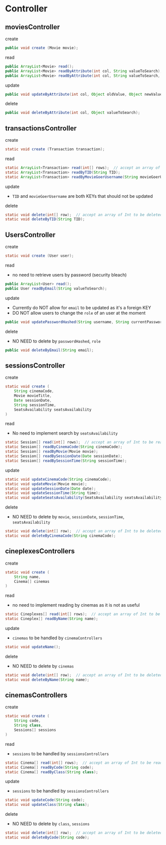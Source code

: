 #  Controller

## moviesController

create
~~~java
public void create (Movie movie);
~~~

read
~~~java
public ArrayList<Movie> read(); 
public ArrayList<Movie> readByAttribute(int col, String valueToSearch);
public ArrayList<Movie> readByAttribute(int col, String valueToSearch, ArrayList<Movie>);movieList);
~~~

update
~~~java
public void updateByAttribute(int col, Object oldValue, Object newValue);
~~~

delete
~~~java
public void deleteByAttribute(int col, Object valueToSearch);
~~~

## transactionsController

create
~~~java
static void create (Transaction transaction);
~~~

read
~~~java
static ArrayList<Transaction> read(int[] rows);  // accept an array of Int to be read
static ArrayList<Transaction> readByTID(String TID);
static ArrayList<Transaction> readByMovieGoerUsername(String movieGoerUsername);
~~~

update
- `TID` and `movieGoerUsername` are both KEYs that should not be updated

delete
~~~java
static void delete(int[] row);  // accept an array of Int to be deleted
static void deleteByTID(String TID);
~~~


## UsersController

create
~~~java
static void create (User user);
~~~

read
- no need to retrieve users by password (security bleach)
~~~java
public ArrayList<User> read(); 
public User readByEmail(String valueToSearch);
~~~

update
- Currently do NOT allow for `email` to be updated as it's a foreign KEY
- DO NOT allow users to change the `role` of an user at the moment
~~~java
public void updatePasswordHashed(String username, String currentPassword, String newPassword);
~~~

delete
- NO NEED to delete by `passwordHashed`, `role`
~~~java
public void deleteByEmail(String email);
~~~


## sessionsController

create
~~~java
static void create (
    String cinemaCode,
    Movie movieTitle,
    Date sessionDate,
    String sessionTime,
    SeatsAvailability seatsAvailability
)
~~~

read
- No need to implement search by `seatsAvailability`
~~~java
static Session[] read(int[] rows);  // accept an array of Int to be read
static Session[] readByCinemaCode(String cinemaCode);
static Session[] readByMovie(Movie movie);
static Session[] readBySessionDate(Date sessionDate);
static Session[] readBySessionTime(String sessionTime);
~~~

update
~~~java
static void updateCinemaCode(String cinemaCode);
static void updateMovie(Movie movie);
static void updateSessionDate(Date date);
static void updateSessionTime(String time);
static void updateSeatsAvailability(SeatsAvailability seatsAvailability);  // to REVISED after seatsAvailability is created
~~~

delete
- NO NEED to delete by `movie`, `sessionDate`, `sessionTime`, `seatsAvailability`
~~~java
static void delete(int[] row);  // accept an array of Int to be deleted
static void deleteByCinemaCode(String cinemaCode);
~~~


## cineplexesControllers

create
~~~java
static void create (
    String name,
    Cinema[] cinemas
)
~~~

read
- no need to implement reading by cinemas as it is not as useful
~~~java
static Cineplexes[] read(int[] rows);  // accept an array of Int to be read
static Cineplex[] readByName(String name);
~~~

update
- `cinemas` to be handled by `cinemaControllers`
~~~java
static void updateName();
~~~

delete
- NO NEED to delete by `cinemas`
~~~java
static void delete(int[] row);  // accept an array of Int to be deleted
static void deleteByName(String name);
~~~


## cinemasControllers

create
~~~java
static void create (
    String code,
    String class,
    Sessions[] sessions
)
~~~

read
- `sessions` to be handled by `sessionsControllers`
~~~java
static Cinema[] read(int[] rows);  // accept an array of Int to be read
static Cinema[] readByCode(String code);
static Cinema[] readByClass(String class);
~~~

update
- `sessions` to be handled by `sessionsControllers`
~~~java
static void updateCode(String code);
static void updateClass(String class);
~~~

delete
- NO NEED to delete by `class`, `sessions`
~~~java
static void delete(int[] row);  // accept an array of Int to be deleted
static void deleteByCode(String code);
~~~